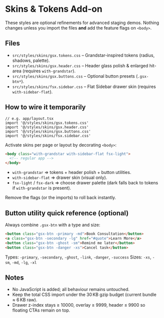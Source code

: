 # Skins & Tokens Add-on

These styles are optional refinements for advanced staging demos. Nothing changes unless you import the files **and** add the feature flags on `<body>`.

## Files
- `src/styles/skins/gsx.tokens.css` – Grandstar-inspired tokens (radius, shadows, palette).
- `src/styles/skins/gsx.header.css` – Header glass polish & enlarged hit-area (requires `with-grandstar`).
- `src/styles/skins/gsx.buttons.css` – Optional button presets (`.gsx-btn*`).
- `src/styles/skins/fsx.sidebar.css` – Flat Sidebar drawer skin (requires `with-sidebar-flat`).

## How to wire it temporarily
```tsx
// e.g. app/layout.tsx
import '@/styles/skins/gsx.tokens.css'
import '@/styles/skins/gsx.header.css'
import '@/styles/skins/gsx.buttons.css'
import '@/styles/skins/fsx.sidebar.css'
```

Activate skins per page or layout by decorating `<body>`:
```html
<body class="with-grandstar with-sidebar-flat fsx-light">
  <!-- regular app -->
</body>
```
- `with-grandstar` ⇒ tokens + header polish + button utilities.
- `with-sidebar-flat` ⇒ drawer skin (visual only).
- `fsx-light` / `fsx-dark` ⇒ choose drawer palette (dark falls back to tokens if `with-grandstar` is present).

Remove the flags (or the imports) to roll back instantly.

## Button utility quick reference (optional)
Always combine `.gsx-btn` with a type and size:
```html
<button class="gsx-btn -primary -md">Book Consultation</button>
<a class="gsx-btn -secondary -lg" href="#quote">Learn More</a>
<button class="gsx-btn -ghost -sm">Remind me later</button>
<button class="gsx-btn -danger -xs">Cancel task</button>
```
Types: `-primary`, `-secondary`, `-ghost`, `-link`, `-danger`, `-success`
Sizes: `-xs`, `-sm`, `-md`, `-lg`, `-xl`

## Notes
- No JavaScript is added; all behaviour remains untouched.
- Keep the total CSS import under the 30 KB gzip budget (current bundle ≈ 6 KB raw).
- Drawer z-index stays ≥ 10000, overlay ≥ 9999, header ≤ 9900 so floating CTAs remain on top.
